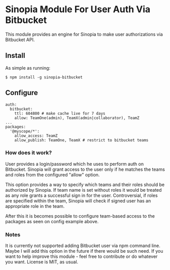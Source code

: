 # Sinopia Module For User Auth Via Bitbucket

This module provides an engine for Sinopia to make user authorizations via 
Bitbucket API.

## Install

As simple as running:

    $ npm install -g sinopia-bitbucket

## Configure

    auth:
      bitbucket:
        ttl: 604800 # make cache live for 7 days
        allow: TeamOne(admin), TeamX(admin|collaborator), TeamZ
    ...
    packages:
      '@myscope/*':
        allow_access: TeamZ
        allow_publish: TeamOne, TeamX # restrict to bitbucket teams

### How does it work?

User provides a login/password which he uses to perform auth on Bitbucket.
Sinopia will grant access to the user only if he matches the teams and roles
from the configured "allow" option.

This option provides a way to specify which teams and their roles should be
authorized by Sinopia. If team name is set without roles it would be treated
as any role grants a successful sign in for the user. Controversial, if roles 
are specified within the team, Sinopia will check if signed user has an
appropriate role in the team.

After this it is becomes possible to configure team-based access to the packages
as seen on config example above.

### Notes

It is currently not supported adding Bitbucket user via npm command line.
Maybe I will add this option in the future if there would be such need.
If you want to help improve this module - feel free to contribute or do whatever
you want. License is MIT, as usual.
